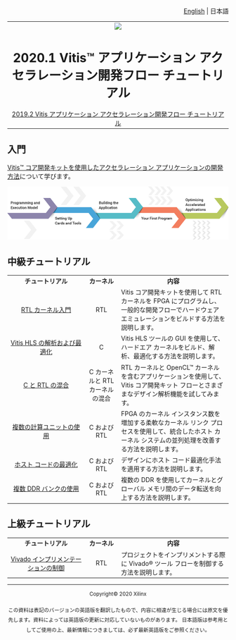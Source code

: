 <p align="right"><a href="../README.md">English</a> | <a>日本語</a></p>
<table width="100%">
  <tr width="100%">
    <td align="center"><img src="https://www.xilinx.com/content/dam/xilinx/imgs/press/media-kits/corporate/xilinx-logo.png" width="30%"/><h1>2020.1 Vitis™ アプリケーション アクセラレーション開発フロー チュートリアル</h1><a href="https://github.com/Xilinx/Vitis-Tutorials/branches/all">2019.2 Vitis アプリケーション アクセラレーション開発フロー チュートリアル</a></td>
 </tr>
 </table>

## 入門

[Vitis™ コア開発キットを使用したアクセラレーション アプリケーションの開発方法](./docs/vitis-getting-started/README.md)について学びます。

[![](/docs/vitis-getting-started/images/pathway.png)](docs/vitis-getting-started/README.md "コース")

## 中級チュートリアル

  <table style="width:100%">
 <tr>
 <td width="35%" align="center"><b>チュートリアル</b><td width="15%" align="center"><b>カーネル</b><td width="50%" align="center"><b>内容</b></tr>
 <tr>
 <td align="center"><a href="./docs/getting-started-rtl-kernels/README.md">RTL カーネル入門</a></td>
 <td align="center">RTL</td>
 <td>Vitis コア開発キットを使用して RTL カーネルを FPGA にプログラムし、一般的な開発フローでハードウェア エミュレーションをビルドする方法を説明します。</td>
 </tr>
 <td align="center"><a href="./docs/vitis_hls_analysis/README.md">Vitis HLS の解析および最適化</a></td>
 <td align="center">C</td>
 <td>Vitis HLS ツールの GUI を使用して、ハードエア カーネルをビルド、解析、最適化する方法を説明します。</td>
 </tr>
 <tr>
 <td align="center"><a href="./docs/mixing-c-rtl-kernels/README.md">C と RTL の混合</a></td>
 <td align="center">C カーネルと RTL カーネルの混合</td>
 <td>RTL カーネルと OpenCL™ カーネルを含むアプリケーションを使用して、Vitis コア開発キット フローとさまざまなデザイン解析機能を試してみます。</td>
 </tr>
 <tr>
 <td align="center"><a href="./docs/using-multiple-cu/README.md">複数の計算ユニットの使用</a></td>
 <td align="center">C および RTL</td>
 <td>FPGA のカーネル インスタンス数を増加する柔軟なカーネル リンク プロセスを使用して、統合したホスト カーネル システムの並列処理を改善する方法を説明します。</td>
 </tr>
 <tr>
 <td align="center"><a href="./docs/host-code-opt/README.md">ホスト コードの最適化</a></td>
 <td align="center">C および RTL</td>
 <td>デザインにホスト コード最適化手法を適用する方法を説明します。</td>
 </tr>
 <tr>
 <td align="center"><a href="./docs/mult-ddr-banks/README.md">複数 DDR バンクの使用</a></td>
 <td align="center">C および RTL</td>
 <td>複数の DDR を使用してカーネルとグローバル メモリ間のデータ転送を向上する方法を説明します。</td>
 </tr>
 </table>

## 上級チュートリアル

 <table style="width:100%">
 <tr>
 <td width="35%" align="center"><b>チュートリアル</b><td width="15%" align="center"><b>カーネル</b><td width="50%" align="center"><b>内容</b></tr>
 <tr>
  <td align="center"><a href="./docs/controlling-vivado-impl/README.md">Vivado インプリメンテーションの制御</a></td>
 <td align="center">RTL</td>
 <td>プロジェクトをインプリメントする際に Vivado® ツール フローを制御する方法を説明します。</td>
 </tr>
 </table>
<hr/>
<p align="center"><sup>Copyright&copy; 2020 Xilinx</sup></p>
<p align="center"><sup>この資料は表記のバージョンの英語版を翻訳したもので、内容に相違が生じる場合には原文を優先します。資料によっては英語版の更新に対応していないものがあります。
日本語版は参考用としてご使用の上、最新情報につきましては、必ず最新英語版をご参照ください。</sup></p>